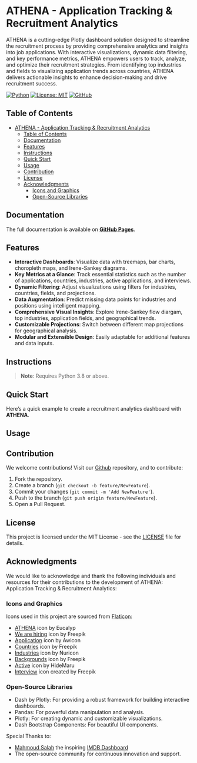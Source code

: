 # ATHENA - Application Tracking & Recruitment Analytics

ATHENA is a cutting-edge Plotly dashboard solution designed to streamline the recruitment process by providing comprehensive analytics and insights into job applications. With interactive visualizations, dynamic data filtering, and key performance metrics, ATHENA empowers users to track, analyze, and optimize their recruitment strategies. From identifying top industries and fields to visualizing application trends across countries, ATHENA delivers actionable insights to enhance decision-making and drive recruitment success.

[![Python](https://img.shields.io/badge/Python-3.8%2B-darkcyan)](https://pypi.org/project/athena-recruitment-analytics/)
[![License: MIT](https://img.shields.io/badge/License-MIT-orange.svg)](https://github.com/fox-techniques/athena-recruitment-analytics/blob/main/LICENSE)
[![GitHub](https://img.shields.io/badge/GitHub-athena--recruitment--analytics-181717?logo=github)](https://github.com/fox-techniques/athena-recruitment-analytics)

## Table of Contents

- [ATHENA - Application Tracking \& Recruitment Analytics](#athena---application-tracking--recruitment-analytics)
  - [Table of Contents](#table-of-contents)
  - [Documentation](#documentation)
  - [Features](#features)
  - [Instructions](#instructions)
  - [Quick Start](#quick-start)
  - [Usage](#usage)
  - [Contribution](#contribution)
  - [License](#license)
  - [Acknowledgments](#acknowledgments)
    - [Icons and Graphics](#icons-and-graphics)
    - [Open-Source Libraries](#open-source-libraries)

## Documentation

The full documentation is available on **[GitHub Pages](https://fox-techniques.github.io/athena-recruitment-analytics/)**.


## Features

- **Interactive Dashboards**: Visualize data with treemaps, bar charts, choropleth maps, and Irene-Sankey diagrams.
- **Key Metrics at a Glance**: Track essential statistics such as the number of applications, countries, industries, active applications, and interviews.
- **Dynamic Filtering**: Adjust visualizations using filters for industries, countries, fields, and projections.
- **Data Augmentation**: Predict missing data points for industries and positions using intelligent mapping.
- **Comprehensive Visual Insights**: Explore Irene-Sankey flow diargam, top industries, application fields, and geographical trends.
- **Customizable Projections**: Switch between different map projections for geographical analysis.
- **Modular and Extensible Design**: Easily adaptable for additional features and data inputs.


## Instructions

> **Note**: Requires Python 3.8 or above.


## Quick Start

Here’s a quick example to create a recruitment analytics dashboard with **ATHENA**.


## Usage



## Contribution

We welcome contributions! Visit our [Github](https://github.com/fox-techniques/athena-recuitment-analytics) repository, and to contribute:

1. Fork the repository.
2. Create a branch (`git checkout -b feature/NewFeature`).
3. Commit your changes (`git commit -m 'Add NewFeature'`).
4. Push to the branch (`git push origin feature/NewFeature`).
5. Open a Pull Request.


## License

This project is licensed under the MIT License - see the [LICENSE](https://github.com/fox-techniques/athena-recuitment-analytics/blob/main/LICENSE) file for details.


## Acknowledgments

We would like to acknowledge and thank the following individuals and resources for their contributions to the development of ATHENA: Application Tracking & Recruitment Analytics:

### Icons and Graphics

Icons used in this project are sourced from [Flaticon](https://www.flaticon.com):

- [ATHENA](https://www.flaticon.com/free-icons/athena) icon by Eucalyp
- [We are hiring](https://www.flaticon.com/free-icons/we-are-hiring) icon by Freepik 
- [Application](https://www.flaticon.com/free-icons/curriculum-vitae) icon by Awicon
- [Countries](https://www.flaticon.com/free-icons/globe) icon by Freepik 
- [Industries](https://www.flaticon.com/free-icons/partner) icon by Nuricon
- [Backgrounds](https://www.flaticon.com/free-icons/work) icon by Freepik
- [Active](https://www.flaticon.com/free-icons/progress) icon by HideMaru
- [Interview](https://www.flaticon.com/free-icons/interview) icon created by Freepik


### Open-Source Libraries

- Dash by Plotly: For providing a robust framework for building interactive dashboards.
- Pandas: For powerful data manipulation and analysis.
- Plotly: For creating dynamic and customizable visualizations.
- Dash Bootstrap Components: For beautiful UI components.

Special Thanks to:

- [Mahmoud Salah](https://github.com/Mahmoud2227) the inspiring [IMDB Dashboard](https://github.com/Mahmoud2227/IMDB-Dashboard) 
- The open-source community for continuous innovation and support.
